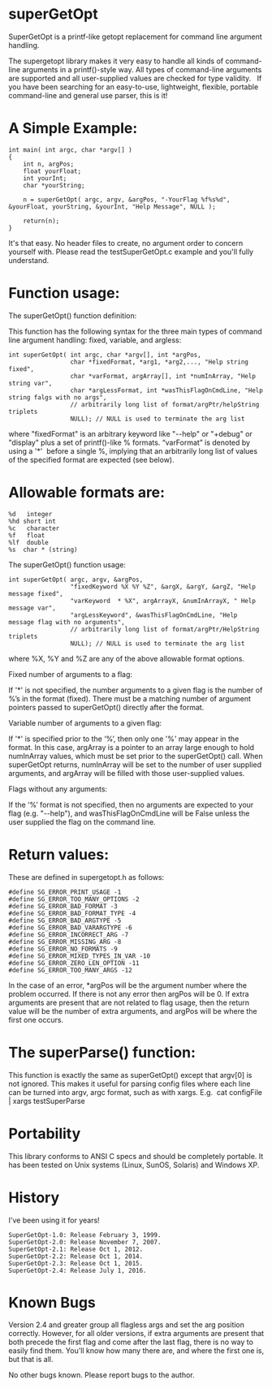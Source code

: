 superGetOpt
===========

SuperGetOpt is a printf-like getopt replacement for command line argument handling.

The supergetopt library makes it very easy to handle all kinds of command-line arguments in a printf()-style way. 
All types of command-line arguments are supported and all user-supplied values are checked for type validity.
 
If you have been searching for an easy-to-use, lightweight, flexible, portable command-line and general use parser, this is it!

A Simple Example:
=================


    int main( int argc, char *argv[] )
    {
        int n, argPos;
        float yourFloat;
        int yourInt;
        char *yourString;

        n = superGetOpt( argc, argv, &argPos, "-YourFlag %f%s%d", &yourFloat, yourString, &yourInt, "Help Message", NULL );

        return(n);
    }


It's that easy. No header files to create, no argument order to concern yourself with.
Please read the testSuperGetOpt.c example and you'll fully understand.

Function usage:
===============

The superGetOpt() function definition:


This function has the following syntax for the three main types of command line argument handling: fixed, variable, and argless:


    int superGetOpt( int argc, char *argv[], int *argPos,
                     char *fixedFormat, *arg1, *arg2,..., "Help string fixed",
                     char *varFormat, argArray[], int *numInArray, "Help string var",
                     char *argLessFormat, int *wasThisFlagOnCmdLine, "Help string falgs with no args",
                     // arbitrarily long list of format/argPtr/helpString triplets
                     NULL); // NULL is used to terminate the arg list


where "fixedFormat" is an arbitrary keyword like "--help" or "+debug" or "display" plus
a set of printf()-like % formats. “varFormat” is denoted by using a '*'  before a single %, implying that an arbitrarily long list of values of the specified format are expected (see below). 

Allowable formats are: 
======================

    %d   integer
    %hd short int
    %c   character
    %f   float
    %lf  double
    %s  char * (string)


The superGetOpt() function usage:


    int superGetOpt( argc, argv, &argPos,
                     "fixedKeyword %X %Y %Z", &argX, &argY, &argZ, "Help message fixed",
                     "varKeyword  * %X", argArrayX, &numInArrayX, " Help message var",
                     "argLessKeyword", &wasThisFlagOnCmdLine, "Help message flag with no arguments",
                     // arbitrarily long list of format/argPtr/HelpString triplets
                     NULL); // NULL is used to terminate the arg list


where %X, %Y and %Z are any of the above allowable format options.

Fixed number of arguments to a flag:

If '*' is not specified, the number arguments to a given flag is the number of %’s in the format (fixed). There must be a matching number of argument pointers passed to superGetOpt() directly after the format.

Variable number of arguments to a given flag:

If '*' is specified prior to the ‘%’, then only one '%' may appear in the format. In this case, argArray is a pointer to an array large enough to hold numInArray values, which must be set prior to the superGetOpt() call. When superGetOpt returns, numInArray will be set to the number of user supplied arguments, and argArray will be filled with those user-supplied values.

Flags without any arguments:

If the ‘%’ format is not specified, then no arguments are expected to your flag (e.g. "--help"), 
and wasThisFlagOnCmdLine will be False unless the user supplied the flag on the command line.


Return values:
==============

These are defined in supergetopt.h as follows:

    #define SG_ERROR_PRINT_USAGE -1
    #define SG_ERROR_TOO_MANY_OPTIONS -2
    #define SG_ERROR_BAD_FORMAT -3
    #define SG_ERROR_BAD_FORMAT_TYPE -4
    #define SG_ERROR_BAD_ARGTYPE -5
    #define SG_ERROR_BAD_VARARGTYPE -6
    #define SG_ERROR_INCORRECT_ARG -7
    #define SG_ERROR_MISSING_ARG -8
    #define SG_ERROR_NO_FORMATS -9
    #define SG_ERROR_MIXED_TYPES_IN_VAR -10
    #define SG_ERROR_ZERO_LEN_OPTION -11
    #define SG_ERROR_TOO_MANY_ARGS -12
    
In the case of an error, *argPos will be the argument number where the problem occurred. If there is not 
any error then argPos will be 0. If extra arguments are present that are not related to flag usage, then the return value will be the number of extra arguments, and argPos will be where the first one occurs.


The superParse() function:
==========================

This function is exactly the same as superGetOpt() except that argv[0] is not ignored. This makes it useful for parsing config files where each line can be turned into argv, argc format, such as with xargs. E.g.  cat configFile | xargs testSuperParse


Portability
===========

This library conforms to ANSI C specs and should be completely portable. It has been tested on Unix systems (Linux, SunOS, Solaris) and Windows XP.

History
=======

I've been using it for years!

    SuperGetOpt-1.0: Release February 3, 1999.
    SuperGetOpt-2.0: Release November 7, 2007.
    SuperGetOpt-2.1: Release Oct 1, 2012.
    SuperGetOpt-2.2: Release Oct 1, 2014.
    SuperGetOpt-2.3: Release Oct 1, 2015.
    SuperGetOpt-2.4: Release July 1, 2016.


Known Bugs
==========

Version 2.4 and greater group all flagless args and set the arg position correctly. However, for all older versions, if extra arguments are present that both precede the first flag and come after the last flag, there is no way to easily find them. You'll know how many there are, and where the first one is, but that is all.

No other bugs known. Please report bugs to the author.
